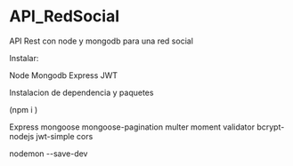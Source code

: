 # API_RedSocial
API Rest con node y mongodb para una red social

Instalar:

Node 
Mongodb
Express
JWT

Instalacion de dependencia y paquetes

(npm i )

Express
mongoose
mongoose-pagination
multer
moment
validator
bcrypt-nodejs
jwt-simple
cors

nodemon --save-dev
